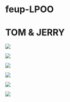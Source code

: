 # feup-LPOO

# TOM & JERRY

![](https://cloud.githubusercontent.com/assets/22794956/24375094/06634d1e-132f-11e7-85a3-5db2b16784d7.PNG)

![](https://cloud.githubusercontent.com/assets/22794956/24375099/06686772-132f-11e7-9b09-451f1b27cc38.PNG)

![](https://cloud.githubusercontent.com/assets/22794956/24375095/0663a8e0-132f-11e7-8740-4ab36005cbe2.PNG)

![](https://cloud.githubusercontent.com/assets/22794956/24375097/066461e0-132f-11e7-80c3-36183fa1948e.PNG)

![](https://cloud.githubusercontent.com/assets/22794956/24375096/06644390-132f-11e7-9ae8-2118adbf7061.PNG)

![](https://cloud.githubusercontent.com/assets/22794956/24375100/0685774a-132f-11e7-99a0-abc608180e66.PNG)
